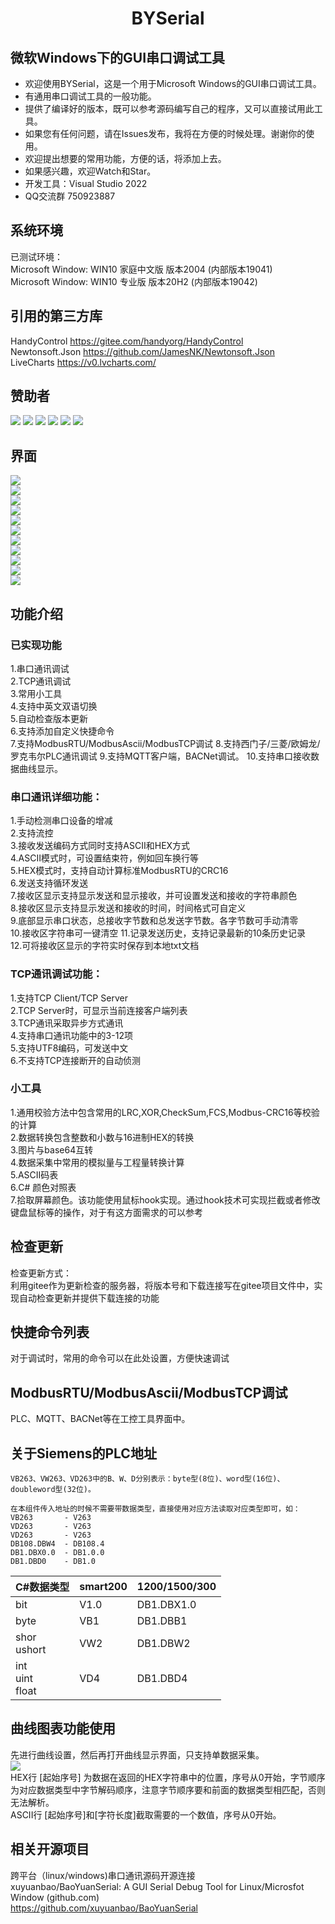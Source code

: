 <h1 align="center">
BYSerial 
</h1>

## 微软Windows下的GUI串口调试工具  

- 欢迎使用BYSerial，这是一个用于Microsoft Windows的GUI串口调试工具。
- 有通用串口调试工具的一般功能。  
- 提供了编译好的版本，既可以参考源码编写自己的程序，又可以直接试用此工具。
- 如果您有任何问题，请在Issues发布，我将在方便的时候处理。谢谢你的使用。
- 欢迎提出想要的常用功能，方便的话，将添加上去。  
- 如果感兴趣，欢迎Watch和Star。 
- 开发工具：Visual Studio 2022  
- QQ交流群 750923887
  
## 系统环境  

已测试环境：  
Microsoft Window: WIN10 家庭中文版  版本2004 (内部版本19041)  
Microsoft Window: WIN10 专业版  版本20H2 (内部版本19042)

## 引用的第三方库  

HandyControl  https://gitee.com/handyorg/HandyControl  
Newtonsoft.Json https://github.com/JamesNK/Newtonsoft.Json  
LiveCharts https://v0.lvcharts.com/  

## 赞助者
[![](Img/张海long.png)](https://gitee.com/zhang-hai-long325520)
[![](Img/myyangang.png)](https://gitee.com/myyangang)
![](Img/y.png)
![](Img/Lf.png)
![](Img/顧.png)
[![](Img/KafuuHiro.png)](https://github.com/KafuuHiro/)

  
界面
----
![](Img/main_ch2.png)    
![](Img/main_ch.png)    
![](Img/工控工具.png)    
![](Img/实时曲线.png)    
![](Img/toolbox.png)    
![](Img/toolbox2.png)    
![](Img/ascii.png)    
![](Img/opt1.png)    
![](Img/opt2.png)    
![](Img/opt3.png)    
![](Img/opt4.png)    
 
## 功能介绍

### 已实现功能  
1.串口通讯调试  
2.TCP通讯调试  
3.常用小工具  
4.支持中英文双语切换  
5.自动检查版本更新  
6.支持添加自定义快捷命令  
7.支持ModbusRTU/ModbusAscii/ModbusTCP调试 
8.支持西门子/三菱/欧姆龙/罗克韦尔PLC通讯调试
9.支持MQTT客户端，BACNet调试。
10.支持串口接收数据曲线显示。
  
### 串口通讯详细功能：  
1.手动检测串口设备的增减  
2.支持流控  
3.接收发送编码方式同时支持ASCII和HEX方式  
4.ASCII模式时，可设置结束符，例如回车换行等  
5.HEX模式时，支持自动计算标准ModbusRTU的CRC16  
6.发送支持循环发送  
7.接收区显示支持显示发送和显示接收，并可设置发送和接收的字符串颜色  
8.接收区显示支持显示发送和接收的时间，时间格式可自定义  
9.底部显示串口状态，总接收字节数和总发送字节数。各字节数可手动清零  
10.接收区字符串可一键清空
11.记录发送历史，支持记录最新的10条历史记录  
12.可将接收区显示的字符实时保存到本地txt文档  

### TCP通讯调试功能：  
1.支持TCP Client/TCP Server  
2.TCP Server时，可显示当前连接客户端列表  
3.TCP通讯采取异步方式通讯  
4.支持串口通讯功能中的3-12项  
5.支持UTF8编码，可发送中文  
6.不支持TCP连接断开的自动侦测  

### 小工具  
1.通用校验方法中包含常用的LRC,XOR,CheckSum,FCS,Modbus-CRC16等校验的计算  
2.数据转换包含整数和小数与16进制HEX的转换  
3.图片与base64互转  
4.数据采集中常用的模拟量与工程量转换计算  
5.ASCII码表  
6.C# 颜色对照表  
7.拾取屏幕颜色。该功能使用鼠标hook实现。通过hook技术可实现拦截或者修改键盘鼠标等的操作，对于有这方面需求的可以参考  

## 检查更新
检查更新方式：  
利用gitee作为更新检查的服务器，将版本号和下载连接写在gitee项目文件中，实现自动检查更新并提供下载连接的功能  

## 快捷命令列表  
对于调试时，常用的命令可以在此处设置，方便快速调试  

## ModbusRTU/ModbusAscii/ModbusTCP调试  
PLC、MQTT、BACNet等在工控工具界面中。  

## 关于Siemens的PLC地址
```
VB263、VW263、VD263中的B、W、D分别表示：byte型(8位)、word型(16位)、doubleword型(32位)。

在本组件传入地址的时候不需要带数据类型，直接使用对应方法读取对应类型即可，如：
VB263       - V263
VD263       - V263
VD263       - V263
DB108.DBW4  - DB108.4
DB1.DBX0.0  - DB1.0.0
DB1.DBD0    - DB1.0
```
|C#数据类型 | smart200 | 1200/1500/300
|---|---|---
|bit | V1.0 | DB1.DBX1.0
|byte | VB1 | DB1.DBB1
|shor <br> ushort  | VW2 | DB1.DBW2
|int <br> uint <br> float | VD4 | DB1.DBD4

## 曲线图表功能使用
先进行曲线设置，然后再打开曲线显示界面，只支持单数据采集。  
![](Img/曲线设置.png)    
HEX行 [起始序号] 为数据在返回的HEX字符串中的位置，序号从0开始，字节顺序为对应数据类型中字节解码顺序，注意字节顺序要和前面的数据类型相匹配，否则无法解析。  
ASCII行 [起始序号]和[字符长度]截取需要的一个数值，序号从0开始。  


## 相关开源项目  
跨平台（linux/windows)串口通讯源码开源连接  
xuyuanbao/BaoYuanSerial: A GUI Serial Debug Tool for Linux/Microsfot Window (github.com)  
https://github.com/xuyuanbao/BaoYuanSerial